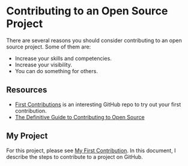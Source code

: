 # Contributing to an Open Source Project

There are several reasons you should consider contributing to an open source project. Some of them are:

- Increase your skills and competencies.
- Increase your visibility.
- You can do something for  others.

## Resources

- [First Contributions](https://github.com/firstcontributions/first-contributions) is an interesting GitHub repo to try out your first contribution.
- [The Definitive Guide to Contributing to Open Source](https://www.freecodecamp.org/news/the-definitive-guide-to-contributing-to-open-source-900d5f9f2282/)

## My Project

For this project, please see [My First Contribution](Project3/My_First_Contribution.md). In this document, I describe the steps to contribute to a project on GitHub.
